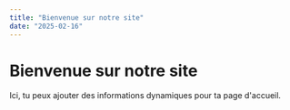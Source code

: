 ```yaml
---
title: "Bienvenue sur notre site"
date: "2025-02-16"
---
```


# Bienvenue sur notre site

Ici, tu peux ajouter des informations dynamiques pour ta page d'accueil.
